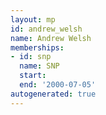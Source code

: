 ```yaml
---
layout: mp
id: andrew_welsh
name: Andrew Welsh
memberships:
- id: snp
  name: SNP
  start: 
  end: '2000-07-05'
autogenerated: true
---
```

